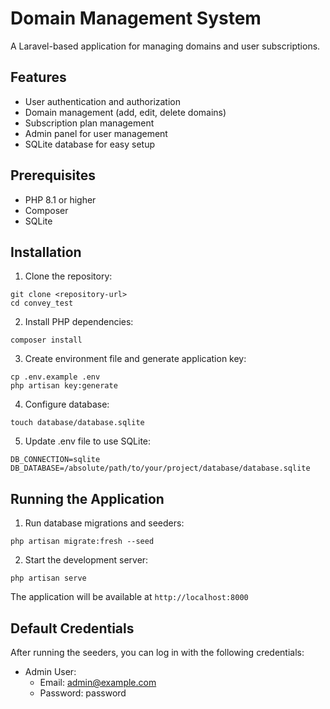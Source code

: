  
# Domain Management System

A Laravel-based application for managing domains and user subscriptions.

## Features

- User authentication and authorization
- Domain management (add, edit, delete domains)
- Subscription plan management
- Admin panel for user management
- SQLite database for easy setup

## Prerequisites

- PHP 8.1 or higher
- Composer
- SQLite

## Installation

1. Clone the repository:
```
git clone <repository-url>
cd convey_test
```

2. Install PHP dependencies:
```
composer install
```

3. Create environment file and generate application key:
```
cp .env.example .env
php artisan key:generate
```

4. Configure database:
```
touch database/database.sqlite
```

5. Update .env file to use SQLite:
```
DB_CONNECTION=sqlite
DB_DATABASE=/absolute/path/to/your/project/database/database.sqlite
```

## Running the Application

1. Run database migrations and seeders:
```
php artisan migrate:fresh --seed
```

2. Start the development server:
```
php artisan serve
```

The application will be available at `http://localhost:8000`

## Default Credentials

After running the seeders, you can log in with the following credentials:

- Admin User:
  - Email: admin@example.com
  - Password: password

    
